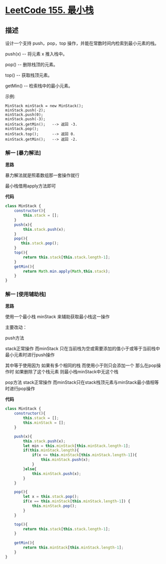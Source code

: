 # [LeetCode 155. 最小栈](https://leetcode-cn.com/problems/min-stack)
## 描述

设计一个支持 push，pop，top 操作，并能在常数时间内检索到最小元素的栈。

push(x) -- 将元素 x 推入栈中。

pop() -- 删除栈顶的元素。

top() -- 获取栈顶元素。

getMin() -- 检索栈中的最小元素。

示例:
```
MinStack minStack = new MinStack();
minStack.push(-2);
minStack.push(0);
minStack.push(-3);
minStack.getMin();   --> 返回 -3.
minStack.pop();
minStack.top();      --> 返回 0.
minStack.getMin();   --> 返回 -2.
```
### 解一 [暴力解法]
**思路**

暴力解法就是照着数组那一套操作就行

最小栈借用apply方法即可

**代码**
```Javascript 
class MinStack {
    constructor(){
        this.stack = [];
    }
    push(x){
        this.stack.push(x);
    }
    pop(){
       this.stack.pop();
    }
    top(){
        return this.stack[this.stack.length-1];
    }
    getMin(){
        return Math.min.apply(Math,this.stack);
    }
}
```
### 解一 [使用辅助栈]
**思路**

使用一个最小栈 minStack 来辅助获取最小栈这一操作

主要改动：

push方法 

  stack正常操作 而minStack 只在当前栈为空或需要添加的值小于或等于当前栈中最小元素时进行push操作
  
  其中等于使用因为 如果有多个相同的栈 而使用小于则只会添加一个 那么在pop操作时 如果删除了这个栈元素 则最小栈minStack中无这个栈
  
pop方法 stack正常操作 而minStack只在stack栈顶元素与minStack最小值相等时进行pop操作

**代码**
```Javascript 
class MinStack {
    constructor(){
        this.stack = [];
        this.minStack = [];
    }

    push(x){
        this.stack.push(x);
        let min = this.minStack[this.minStack.length-1];
        if(this.minStack.length){
            if(x <= this.minStack[this.minStack.length-1]){
                this.minStack.push(x);
            }
        }else{
            this.minStack.push(x);
        }
    }

    pop(){
        let x = this.stack.pop();
        if(x == this.minStack[this.minStack.length-1]) {
            this.minStack.pop();
        }
    }

    top(){
        return this.stack[this.stack.length-1];
    }
    
    getMin(){
        return this.minStack[this.minStack.length-1];
    }
}
```
